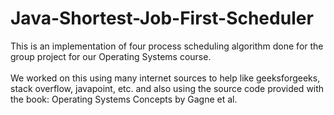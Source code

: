# Java-Shortest-Job-First-Scheduler
This is an implementation of four process scheduling algorithm done for the group project for our Operating Systems course.</br></br> We worked on this using many internet sources to help like geeksforgeeks, stack overflow, javapoint, etc. and also using the source code provided with the book: Operating Systems Concepts by Gagne et al.
